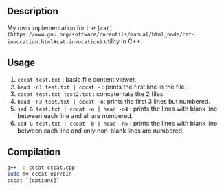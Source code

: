 ## Description
My own implementation for the `[cat](https://www.gnu.org/software/coreutils/manual/html_node/cat-invocation.html#cat-invocation)` utility in C++.

## Usage
1. `cccat test.txt` : basic file content viewer.
2. `head -n1 test.txt | cccat -` : prints the first line in the file.
3. `cccat test.txt test2.txt` : concatentate the 2 files.
4. `head -n3 test.txt | cccat -n`: prints the first 3 lines but numbered.
5. `sed G test.txt | cccat -n | head -n4` : prints the lines with blank line between each line and all are numbered.
6. `sed G test.txt | cccat -b | head -n5` : prints the lines with blank line between each line and only non-blank lines are numbered.


## Compilation

```bash
g++ -o cccat cccat.cpp
sudo mv cccat usr/bin
cccat `[options]`
```